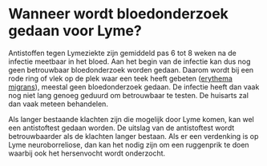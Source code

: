 # Wanneer wordt bloedonderzoek gedaan voor Lyme?
Antistoffen tegen Lymeziekte zijn gemiddeld pas 6 tot 8 weken na de infectie meetbaar in het bloed. Aan het begin van de infectie kan dus nog geen betrouwbaar bloedonderzoek worden gedaan. Daarom wordt bij een rode ring of vlek op de plek waar een teek heeft gebeten ([erythema migrans](/informatie/erythema-migrans)), meestal geen bloedonderzoek gedaan. De infectie heeft dan vaak nog niet lang genoeg geduurd om betrouwbaar te testen. De huisarts zal dan vaak meteen behandelen.

Als langer bestaande klachten zijn die mogelijk door Lyme komen, kan wel een antistoftest gedaan worden. De uitslag van de antistoftest wordt betrouwbaarder als de klachten langer bestaan. Als er een verdenking is op Lyme neuroborreliose, dan kan het nodig zijn om een ruggenprik te doen waarbij ook het hersenvocht wordt onderzocht.
